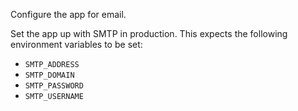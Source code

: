 Configure the app for email.

Set the app up with SMTP in production. This expects the following environment
variables to be set:

- `SMTP_ADDRESS`
- `SMTP_DOMAIN`
- `SMTP_PASSWORD`
- `SMTP_USERNAME`
